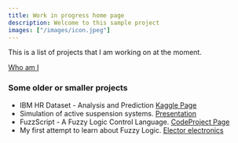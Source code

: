```yaml
---
title: Work in progress home page
description: Welcome to this sample project
images: ["/images/icon.jpeg"]
---
```


This is a list of projects that I am working on at the moment.

[Who am I](/about "Who am I")

### Some older or smaller projects

* IBM HR Dataset - Analysis and Prediction [Kaggle Page](https://www.kaggle.com/carmelgafa/ibm-hr-dataset-analysis-and-prediction)
* Simulation of active suspension systems. [Presentation](/post/files/SimulationofPassiveandActiveSuspensi.pdf)
* FuzzScript - A Fuzzy Logic Control Language. [CodeProject Page](https://www.codeproject.com/Articles/47795/FuzzScript-A-Fuzzy-Logic-Control-Language)
* My first attempt to learn about Fuzzy Logic. [Elector electronics](https://www.elektormagazine.com/index.php/magazine/elektor-199701/33764)
